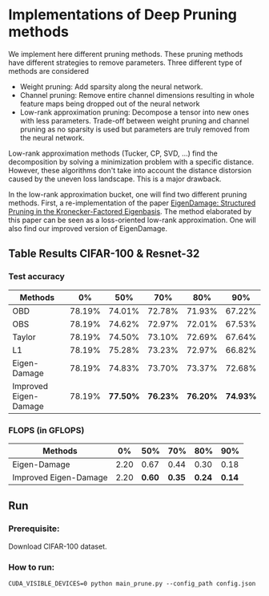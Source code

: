 # Implementations of Deep Pruning methods

We implement here different pruning methods. These pruning methods have different strategies to remove parameters. Three
different type of methods are considered

- Weight pruning: Add sparsity along the neural network.
- Channel pruning: Remove entire channel dimensions resulting in whole feature maps being dropped out of the neural
 network
- Low-rank approximation pruning: Decompose a tensor into new ones with less parameters. Trade-off between weight
pruning and channel pruning as no sparsity is used but parameters are truly removed from the neural network.

Low-rank approximation methods (Tucker, CP, SVD, ...) find the decomposition by solving a minimization problem with a
specific distance. However, these algorithms don't take into account the distance distorsion caused by the uneven
loss landscape. This is a major drawback.

In the low-rank approximation bucket, one will find two different pruning methods. First, a re-implementation of the
paper [EigenDamage: Structured Pruning in the Kronecker-Factored Eigenbasis](https://arxiv.org/abs/1905.05934). The
method elaborated by this paper can be seen as a loss-oriented low-rank approximation. One will also find our improved
version of EigenDamage.

## Table Results CIFAR-100 & Resnet-32

### Test accuracy


| Methods              | 0%    | 50%   | 70%   | 80%   | 90%   |
|----------------------|-------|-------|-------|-------|-------|
| OBD                  | 78.19%| 74.01%| 72.78%| 71.93%| 67.22%|
| OBS                  | 78.19%| 74.62%| 72.97%| 72.01%| 67.53%|
| Taylor               | 78.19%| 74.50%| 73.10%| 72.69%| 67.64%|
| L1                   | 78.19%| 75.28%| 73.23%| 72.97%| 66.82%|
| Eigen-Damage         | 78.19%| 74.83%| 73.70%| 73.37%| 72.68%|
| Improved Eigen-Damage| 78.19%| **77.50%**| **76.23%**| **76.20%**| **74.93%**|

### FLOPS (in GFLOPS)

| Methods              | 0%    | 50%   | 70%   | 80%   | 90%   |
|----------------------|-------|-------|-------|-------|-------|
| Eigen-Damage         | 2.20  | 0.67  | 0.44  | 0.30  | 0.18  |
| Improved Eigen-Damage| 2.20  | **0.60**  | **0.35**  | **0.24**  | **0.14**  |


## Run

### Prerequisite:
Download CIFAR-100 dataset.


### How to run:
```
CUDA_VISIBLE_DEVICES=0 python main_prune.py --config_path config.json
```


